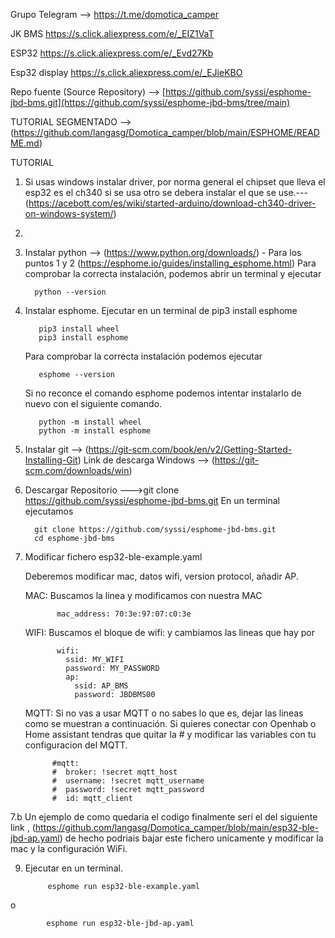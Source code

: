 Grupo Telegram --> https://t.me/domotica_camper


JK BMS https://s.click.aliexpress.com/e/_EIZ1VaT

ESP32 https://s.click.aliexpress.com/e/_Evd27Kb

Esp32 display https://s.click.aliexpress.com/e/_EJieKBO

Repo fuente (Source Repository) --> [https://github.com/syssi/esphome-jbd-bms.git](https://github.com/syssi/esphome-jbd-bms/tree/main)

TUTORIAL SEGMENTADO  --> (https://github.com/langasg/Domotica_camper/blob/main/ESPHOME/README.md)

TUTORIAL

1. Si usas windows instalar driver, por norma general el chipset que lleva el esp32 es el ch340 si se usa otro se debera instalar el que se use.--- (https://acebott.com/es/wiki/started-arduino/download-ch340-driver-on-windows-system/)
2. 

1. Instalar python --> (https://www.python.org/downloads/) - Para los puntos 1 y 2 (https://esphome.io/guides/installing_esphome.html)
    Para comprobar la correcta instalación, podemos abrir un terminal y ejecutar

         python --version
   
3. Instalar esphome. Ejecutar en un terminal de pip3 install esphome

          
          pip3 install wheel
          pip3 install esphome
   Para comprobar la correcta instalación podemos ejecutar

          esphome --version

   Si no reconce el comando esphome podemos intentar instalarlo de nuevo con el siguiente comando.

          python -m install wheel
          python -m install esphome

 
5. Instalar git  --> (https://git-scm.com/book/en/v2/Getting-Started-Installing-Git)
     Link de descarga Windows --> (https://git-scm.com/downloads/win)  
6. Descargar Repositorio  --->git clone https://github.com/syssi/esphome-jbd-bms.git
     En un terminal ejecutamos
   
         git clone https://github.com/syssi/esphome-jbd-bms.git
         cd esphome-jbd-bms
   
7. Modificar fichero  esp32-ble-example.yaml

   Deberemos modificar  mac, datos wifi, version protocol, añadir AP.
   
   MAC: Buscamos la linea y modificamos con nuestra MAC
   
          
              mac_address: 70:3e:97:07:c0:3e
          
   
   WIFI: Buscamos el bloque de wifi: y cambiamos las lineas que hay por
   
          
              wifi:
                ssid: MY_WIFI
                password: MY_PASSWORD
                ap:
                  ssid: AP_BMS
                  password: JBDBMS00
          
   
   MQTT: Si no vas a usar MQTT o no sabes lo que es, dejar las lineas como se muestran a continuación. Si quieres conectar con Openhab o Home assistant tendras que quitar la # y modificar las variables con tu configuracion del MQTT.
   
         
             #mqtt:
             #  broker: !secret mqtt_host
             #  username: !secret mqtt_username
             #  password: !secret mqtt_password
             #  id: mqtt_client
       

7.b   Un ejemplo de como quedaria el codigo finalmente serí el del siguiente link , (https://github.com/langasg/Domotica_camper/blob/main/esp32-ble-jbd-ap.yaml) de hecho podriais bajar este fichero unicamente y modificar la mac y la configuración WiFi.
   
9. Ejecutar en un terminal.

            esphome run esp32-ble-example.yaml
  o
  
            esphome run esp32-ble-jbd-ap.yaml

